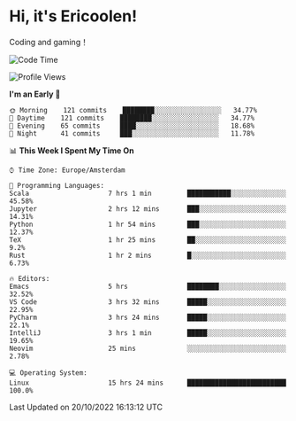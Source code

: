 # Hi, it's Ericoolen!
Coding and gaming！

<!--START_SECTION:waka-->
![Code Time](http://img.shields.io/badge/Code%20Time-464%20hrs%2050%20mins-blue)

![Profile Views](http://img.shields.io/badge/Profile%20Views-7-blue)

**I'm an Early 🐤** 

```text
🌞 Morning    121 commits    ████████░░░░░░░░░░░░░░░░░   34.77% 
🌆 Daytime    121 commits    ████████░░░░░░░░░░░░░░░░░   34.77% 
🌃 Evening    65 commits     ████░░░░░░░░░░░░░░░░░░░░░   18.68% 
🌙 Night      41 commits     ███░░░░░░░░░░░░░░░░░░░░░░   11.78%

```


📊 **This Week I Spent My Time On** 

```text
⌚︎ Time Zone: Europe/Amsterdam

💬 Programming Languages: 
Scala                    7 hrs 1 min         ███████████░░░░░░░░░░░░░░   45.58% 
Jupyter                  2 hrs 12 mins       ███░░░░░░░░░░░░░░░░░░░░░░   14.31% 
Python                   1 hr 54 mins        ███░░░░░░░░░░░░░░░░░░░░░░   12.37% 
TeX                      1 hr 25 mins        ██░░░░░░░░░░░░░░░░░░░░░░░   9.2% 
Rust                     1 hr 2 mins         █░░░░░░░░░░░░░░░░░░░░░░░░   6.73%

🔥 Editors: 
Emacs                    5 hrs               ████████░░░░░░░░░░░░░░░░░   32.52% 
VS Code                  3 hrs 32 mins       █████░░░░░░░░░░░░░░░░░░░░   22.95% 
PyCharm                  3 hrs 24 mins       █████░░░░░░░░░░░░░░░░░░░░   22.1% 
IntelliJ                 3 hrs 1 min         █████░░░░░░░░░░░░░░░░░░░░   19.65% 
Neovim                   25 mins             ░░░░░░░░░░░░░░░░░░░░░░░░░   2.78%

💻 Operating System: 
Linux                    15 hrs 24 mins      █████████████████████████   100.0%

```


 Last Updated on 20/10/2022 16:13:12 UTC
<!--END_SECTION:waka-->

